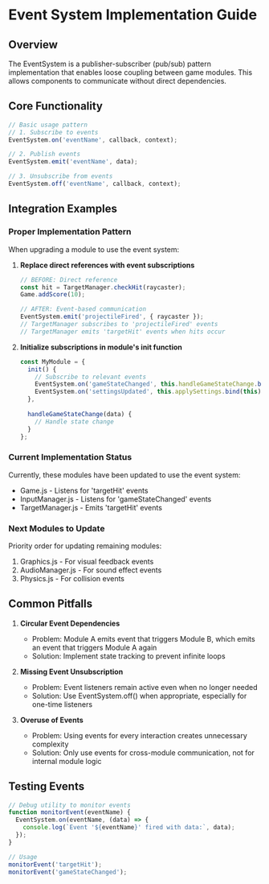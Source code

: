 # Event System Implementation Guide

## Overview

The EventSystem is a publisher-subscriber (pub/sub) pattern implementation that enables loose coupling between game modules. This allows components to communicate without direct dependencies.

## Core Functionality

```javascript
// Basic usage pattern
// 1. Subscribe to events
EventSystem.on('eventName', callback, context);

// 2. Publish events
EventSystem.emit('eventName', data);

// 3. Unsubscribe from events
EventSystem.off('eventName', callback, context);
```

## Integration Examples

### Proper Implementation Pattern

When upgrading a module to use the event system:

1. **Replace direct references with event subscriptions**

   ```javascript
   // BEFORE: Direct reference
   const hit = TargetManager.checkHit(raycaster);
   Game.addScore(10);
   
   // AFTER: Event-based communication
   EventSystem.emit('projectileFired', { raycaster });
   // TargetManager subscribes to 'projectileFired' events
   // TargetManager emits 'targetHit' events when hits occur
   ```

2. **Initialize subscriptions in module's init function**

   ```javascript
   const MyModule = {
     init() {
       // Subscribe to relevant events
       EventSystem.on('gameStateChanged', this.handleGameStateChange.bind(this));
       EventSystem.on('settingsUpdated', this.applySettings.bind(this));
     },
     
     handleGameStateChange(data) {
       // Handle state change
     }
   };
   ```

### Current Implementation Status

Currently, these modules have been updated to use the event system:

- Game.js - Listens for 'targetHit' events
- InputManager.js - Listens for 'gameStateChanged' events
- TargetManager.js - Emits 'targetHit' events

### Next Modules to Update

Priority order for updating remaining modules:

1. Graphics.js - For visual feedback events
2. AudioManager.js - For sound effect events
3. Physics.js - For collision events

## Common Pitfalls

1. **Circular Event Dependencies**
   - Problem: Module A emits event that triggers Module B, which emits an event that triggers Module A again
   - Solution: Implement state tracking to prevent infinite loops

2. **Missing Event Unsubscription**
   - Problem: Event listeners remain active even when no longer needed
   - Solution: Use EventSystem.off() when appropriate, especially for one-time listeners

3. **Overuse of Events**
   - Problem: Using events for every interaction creates unnecessary complexity
   - Solution: Only use events for cross-module communication, not for internal module logic

## Testing Events

```javascript
// Debug utility to monitor events
function monitorEvent(eventName) {
  EventSystem.on(eventName, (data) => {
    console.log(`Event '${eventName}' fired with data:`, data);
  });
}

// Usage
monitorEvent('targetHit');
monitorEvent('gameStateChanged');
```
